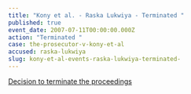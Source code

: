 ```yaml
---
title: "Kony et al. - Raska Lukwiya - Terminated "
published: true
event_date: 2007-07-11T00:00:00.000Z
action: "Terminated "
case: the-prosecutor-v-kony-et-al
accused: raska-lukwiya
slug: kony-et-al-events-raska-lukwiya-terminated-
---
```


[Decision to terminate the proceedings](http://www.icc-cpi.int/iccdocs/doc/doc297945.pdf)

